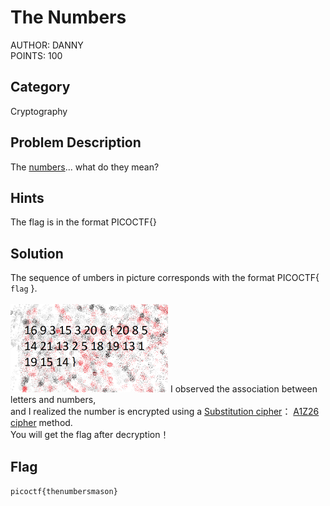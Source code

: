 <h1>
The Numbers
</h1>
AUTHOR: DANNY<br>
POINTS: 100

<h2>Category</h2>
Cryptography

<h2>Problem Description</h2>
The <a href="https://github.com/laiyutong/picoCTF_2019_writeup/blob/main/Cryptography/The%20Numbers/the_numbers.png">numbers</a>... what do they mean?

<h2>Hints</h2>
The flag is in the format PICOCTF{}

<h2>Solution</h2>
The sequence of umbers in picture corresponds with the format PICOCTF{ <code>flag</code> }.<br><br>
<img src="https://github.com/laiyutong/picoCTF_2019_writeup/blob/main/Cryptography/The%20Numbers/the_numbers.png" alt="the_numbers" width=50%>
I observed the association between letters and numbers,<br>
and I realized the number is encrypted using a
<a href="https://en.wikipedia.org/wiki/Substitution_cipher">Substitution cipher</a>：
<a href="https://zh.wikipedia.org/wiki/A1Z26%E5%AF%86%E7%A2%BC">A1Z26 cipher</a> method.<br>
You will get the flag after decryption！

<h2>Flag</h2>
<code>picoctf{thenumbersmason}</code>
